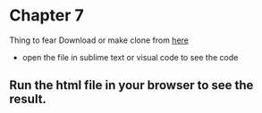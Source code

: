 # Chapter 7
Thing to fear
Download or make clone from [here](https://github.com/Benn9211/cha_7.git)
* open the file in sublime text or visual code to see the code
## Run the html file in your browser to see the result.
